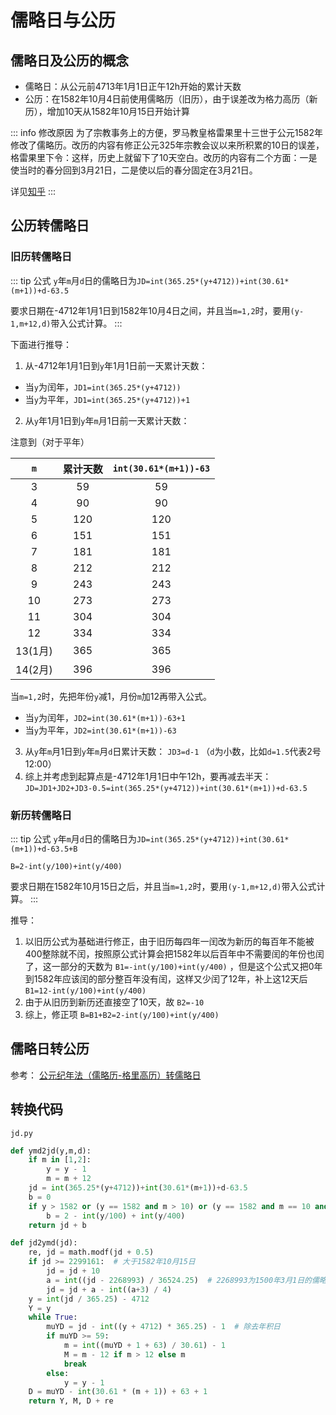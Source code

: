 # 儒略日与公历

## 儒略日及公历的概念

- 儒略日：从公元前4713年1月1日正午12h开始的累计天数
- 公历：在1582年10月4日前使用儒略历（旧历），由于误差改为格力高历（新历），增加10天从1582年10月15日开始计算

::: info 修改原因
为了宗教事务上的方便，罗马教皇格雷果里十三世于公元1582年修改了儒略历。改历的内容有修正公元325年宗教会议以来所积累的10日的误差，格雷果里下令：这样，历史上就留下了10天空白。改历的内容有二个方面：一是使当时的春分回到3月21日，二是使以后的春分固定在3月21日。

详见[知乎](https://www.zhihu.com/question/21698547/answer/350392528)
:::

## 公历转儒略日

### 旧历转儒略日

::: tip 公式
`y`年`m`月`d`日的儒略日为`JD=int(365.25*(y+4712))+int(30.61*(m+1))+d-63.5`

要求日期在-4712年1月1日到1582年10月4日之间，并且当`m=1,2`时，要用`(y-1,m+12,d)`带入公式计算。
:::

下面进行推导：
1. 从-4712年1月1日到`y`年1月1日前一天累计天数：
- 当`y`为闰年，`JD1=int(365.25*(y+4712))`
- 当`y`为平年，`JD1=int(365.25*(y+4712))+1`
2. 从`y`年1月1日到`y`年`m`月1日前一天累计天数：

注意到（对于平年）

|`m`|累计天数|`int(30.61*(m+1))-63`|
|:--:|:--:|:--:|
|3|59|59|
|4|90|90|
|5|120|120|
|6|151|151|
|7|181|181|
|8|212|212|
|9|243|243|
|10|273|273|
|11|304|304|
|12|334|334|
|13(1月)|365|365|
|14(2月)|396|396|

当`m=1,2`时，先把年份`y`减1，月份`m`加12再带入公式。

- 当`y`为闰年，`JD2=int(30.61*(m+1))-63+1`
- 当`y`为平年，`JD2=int(30.61*(m+1))-63`
3. 从`y`年`m`月1日到`y`年`m`月`d`日累计天数：
`JD3=d-1` （`d`为小数，比如`d=1.5`代表2号12:00）
4. 综上并考虑到起算点是-4712年1月1日中午12h，要再减去半天：
`JD=JD1+JD2+JD3-0.5=int(365.25*(y+4712))+int(30.61*(m+1))+d-63.5`

### 新历转儒略日

::: tip 公式
`y`年`m`月`d`日的儒略日为`JD=int(365.25*(y+4712))+int(30.61*(m+1))+d-63.5+B`

`B=2-int(y/100)+int(y/400)`

要求日期在1582年10月15日之后，并且当`m=1,2`时，要用`(y-1,m+12,d)`带入公式计算。
:::

推导：

1. 以旧历公式为基础进行修正，由于旧历每四年一闰改为新历的每百年不能被400整除就不闰，按照原公式计算会把1582年以后百年中不需要闰的年份也闰了，这一部分的天数为 `B1=-int(y/100)+int(y/400)` ，但是这个公式又把0年到1582年应该闰的部分整百年没有闰，这样又少闰了12年，补上这12天后 `B1=12-int(y/100)+int(y/400)`
2. 由于从旧历到新历还直接空了10天，故 `B2=-10`
3. 综上，修正项 `B=B1+B2=2-int(y/100)+int(y/400)`

## 儒略日转公历

参考：
[公元纪年法（儒略历-格里高历）转儒略日](https://blog.csdn.net/qq_24172609/article/details/112244135)

## 转换代码

`jd.py`
```py
def ymd2jd(y,m,d):
    if m in [1,2]:
        y = y - 1
        m = m + 12
    jd = int(365.25*(y+4712))+int(30.61*(m+1))+d-63.5
    b = 0
    if y > 1582 or (y == 1582 and m > 10) or (y == 1582 and m == 10 and d > 14):
        b = 2 - int(y/100) + int(y/400)
    return jd + b

def jd2ymd(jd):
	re, jd = math.modf(jd + 0.5)
	if jd >= 2299161:  # 大于1582年10月15日
		jd = jd + 10
		a = int((jd - 2268993) / 36524.25)  # 2268993为1500年3月1日的儒略日+0.5
		jd = jd + a - int((a+3) / 4)
	y = int(jd / 365.25) - 4712
	Y = y
	while True:
		muYD = jd - int((y + 4712) * 365.25) - 1  # 除去年积日
		if muYD >= 59:
			m = int((muYD + 1 + 63) / 30.61) - 1
			M = m - 12 if m > 12 else m
			break
		else:
			y = y - 1
	D = muYD - int(30.61 * (m + 1)) + 63 + 1
	return Y, M, D + re
```

